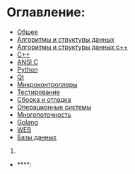 # Оглавление:
* [Общее](https://github.com/Nethius/cheatsheet/blob/main/general.md)
* [Алгоритмы и структуры данных](https://github.com/Nethius/cheatsheet/blob/main/algorithms-and-data-structures.md)
* [Алгоритмы и структуры данных с++](https://github.com/Nethius/cheatsheet/blob/main/algorithms-and-data-structures-c++.md)
* [C++]()
* [ANSI C]()
* [Python]()
* [Qt]()
* [Микроконтроллеры]()
* [Тестирование]()
* [Сборка и отладка]()
* [Операционные системы]()
* [Многопоточность]()
* [Golang]()
* [WEB]()
* [Базы данных]()

1. [](#)


* ****: <a name=""></a>